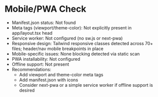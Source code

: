 # Mobile/PWA Check

- Manifest.json status: Not found
- Meta tags (viewport/theme-color): Not explicitly present in app/layout.tsx head
- Service worker: Not configured (no sw.js or next-pwa)
- Responsive design: Tailwind responsive classes detected across 70+ files; header/nav mobile breakpoints in place
- Mobile-specific issues: None blocking detected via static scan
- PWA installability: Not configured
- Offline support: Not present
- Recommendations:
  - Add viewport and theme-color meta tags
  - Add manifest.json with icons
  - Consider next-pwa or a simple service worker if offline support is desired
